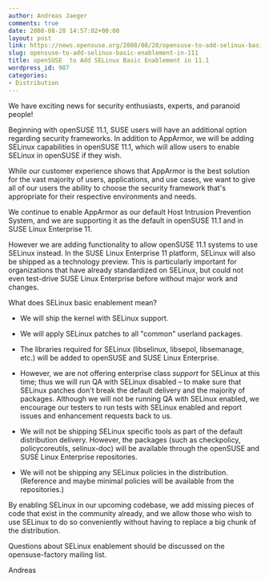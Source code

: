 ```yaml
---
author: Andreas Jaeger
comments: true
date: 2008-08-20 14:57:02+00:00
layout: post
link: https://news.opensuse.org/2008/08/20/opensuse-to-add-selinux-basic-enablement-in-111/
slug: opensuse-to-add-selinux-basic-enablement-in-111
title: openSUSE  to Add SELinux Basic Enablement in 11.1
wordpress_id: 987
categories:
- Distribution
---
```


We have exciting news for security enthusiasts, experts, and paranoid people!


Beginning with openSUSE 11.1, SUSE users will have an additional option regarding security frameworks. In addition to AppArmor, we will be adding SELinux capabilities in openSUSE 11.1, which will allow users to enable SELinux in openSUSE if they wish.




While our customer experience shows that AppArmor is the best solution for the vast majority of users, applications, and use cases, we want to give all of our users the ability to choose the security framework that's appropriate for their respective environments and needs.



<!-- more -->

We continue to enable AppArmor as our default Host Intrusion Prevention System, and we are supporting it as the default in openSUSE 11.1 and in SUSE Linux Enterprise 11.




However we are adding functionality to allow openSUSE 11.1 systems to use SELinux instead. In the SUSE Linux Enterprise 11 platform, SELinux will also be shipped as a technology preview.  This is particularly important for organizations that have already standardized on SELinux, but could not even test-drive SUSE Linux Enterprise before without major work and changes.




What does SELinux basic enablement mean?






	
  * We will ship the kernel with SELinux support.

	
  * We will apply SELinux patches to all "common" userland packages.

	
  * The libraries required for SELinux (libselinux, libsepol, libsemanage, etc.) will be added to openSUSE and SUSE Linux Enterprise.

	
  * However, we are not offering enterprise class _support_ for SELinux at this time; thus we will run QA with SELinux disabled – to make sure that SELinux patches don't break the default delivery and the majority of packages.
Although we will not be running QA with SELinux enabled, we encourage our testers to run tests with SELinux enabled and report issues and enhancement requests back to us.

	
  * We will not be shipping SELinux specific tools as part of the default distribution delivery. However, the packages (such as checkpolicy, policycoreutils, selinux-doc) will be available through  the openSUSE and SUSE Linux Enterprise repositories.

	
  * We will not be shipping any SELinux policies in the distribution. (Reference and maybe minimal policies will be available from the  repositories.)




By enabling SELinux in our upcoming codebase, we add missing pieces of code that exist in the community already, and we allow those who wish to use SELinux to do so conveniently without having to replace a big chunk of the distribution.




Questions about SELinux enablement should be discussed on the opensuse-factory mailing list.




Andreas
